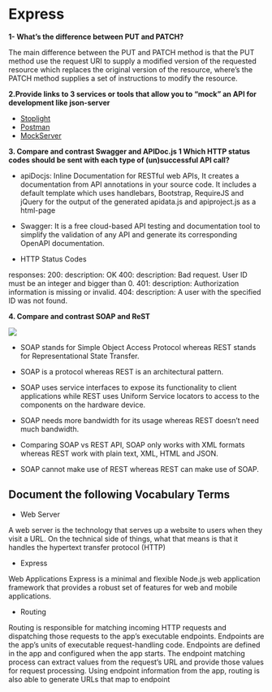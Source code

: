 # Express

**1- What’s the difference between PUT and PATCH?**

The main difference between the PUT and PATCH method is that the PUT method use the request URI to supply a modified version of the requested resource which replaces the original version of the resource, where’s the PATCH method supplies a set of instructions to modify the resource.

**2.Provide links to 3 services or tools that allow you to “mock” an API for development like json-server**

- [Stoplight](https://stoplight.io/)
- [Postman](https://www.postman.com/)
- [MockServer](https://www.mock-server.com/)

**3. Compare and contrast Swagger and APIDoc.js 1 Which HTTP status codes should be sent with each type of (un)successful API call?**

- apiDocjs: Inline Documentation for RESTful web APIs, It creates a documentation from API annotations in your source code. It includes a default template which uses handlebars, Bootstrap, RequireJS and jQuery for the output of the generated apidata.js and apiproject.js as a html-page

- Swagger: It is a free cloud-based API testing and documentation tool to simplify the validation of any API and generate its corresponding OpenAPI documentation.

- HTTP Status Codes

responses:
200:
description: OK
400:
description: Bad request. User ID must be an integer and bigger than 0.
401:
description: Authorization information is missing or invalid.
404:
description: A user with the specified ID was not found.

**4. Compare and contrast SOAP and ReST**

![](https://marvel-b1-cdn.bc0a.com/f00000000156481/www.akana.com/sites/akana/files/image/2021-02/Soap%20versus%20REST%20blog%20post.png)


* SOAP stands for Simple Object Access Protocol whereas REST stands for Representational State Transfer.

* SOAP is a protocol whereas REST is an architectural pattern.

* SOAP uses service interfaces to expose its functionality to client applications while REST uses Uniform Service locators to access to the components on the hardware device.

* SOAP needs more bandwidth for its usage whereas REST doesn’t need much bandwidth.

* Comparing SOAP vs REST API, SOAP only works with XML formats whereas REST work with plain text, XML, HTML and JSON.

* SOAP cannot make use of REST whereas REST can make use of SOAP.

## Document the following Vocabulary Terms

* Web Server

A web server is the technology that serves up a website to users when they visit a URL. On the technical side of things, what that means is that it handles the hypertext transfer protocol (HTTP)

* Express

Web Applications Express is a minimal and flexible Node.js web application framework that provides a robust set of features for web and mobile applications.

* Routing

Routing is responsible for matching incoming HTTP requests and dispatching those requests to the app’s executable endpoints. Endpoints are the app’s units of executable request-handling code. Endpoints are defined in the app and configured when the app starts. The endpoint matching process can extract values from the request’s URL and provide those values for request processing. Using endpoint information from the app, routing is also able to generate URLs that map to endpoint